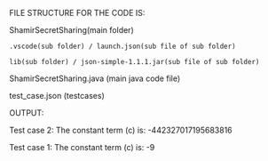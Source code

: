 FILE STRUCTURE FOR THE CODE IS:

ShamirSecretSharing(main folder)

    .vscode(sub folder) / launch.json(sub file of sub folder)

    lib(sub folder) / json-simple-1.1.1.jar(sub file of sub folder)

ShamirSecretSharing.java (main java code file)

test_case.json (testcases)


OUTPUT:

Test case 2: The constant term (c) is: -442327017195683816

Test case 1: The constant term (c) is: -9
